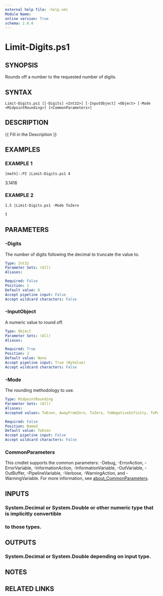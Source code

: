 ```yaml
---
external help file: -help.xml
Module Name:
online version: True
schema: 2.0.0
---
```


# Limit-Digits.ps1

## SYNOPSIS
Rounds off a number to the requested number of digits.

## SYNTAX

```
Limit-Digits.ps1 [[-Digits] <Int32>] [-InputObject] <Object> [-Mode <MidpointRounding>] [<CommonParameters>]
```

## DESCRIPTION
{{ Fill in the Description }}

## EXAMPLES

### EXAMPLE 1
```
[math]::PI |Limit-Digits.ps1 4
```

3.1416

### EXAMPLE 2
```
1.5 |Limit-Digits.ps1 -Mode ToZero
```

1

## PARAMETERS

### -Digits
The number of digits following the decimal to truncate the value to.

```yaml
Type: Int32
Parameter Sets: (All)
Aliases:

Required: False
Position: 1
Default value: 0
Accept pipeline input: False
Accept wildcard characters: False
```

### -InputObject
A numeric value to round off.

```yaml
Type: Object
Parameter Sets: (All)
Aliases:

Required: True
Position: 2
Default value: None
Accept pipeline input: True (ByValue)
Accept wildcard characters: False
```

### -Mode
The rounding methodology to use.

```yaml
Type: MidpointRounding
Parameter Sets: (All)
Aliases:
Accepted values: ToEven, AwayFromZero, ToZero, ToNegativeInfinity, ToPositiveInfinity

Required: False
Position: Named
Default value: ToEven
Accept pipeline input: False
Accept wildcard characters: False
```

### CommonParameters
This cmdlet supports the common parameters: -Debug, -ErrorAction, -ErrorVariable, -InformationAction, -InformationVariable, -OutVariable, -OutBuffer, -PipelineVariable, -Verbose, -WarningAction, and -WarningVariable. For more information, see [about_CommonParameters](http://go.microsoft.com/fwlink/?LinkID=113216).

## INPUTS

### System.Decimal or System.Double or other numeric type that is implicitly convertible
### to those types.
## OUTPUTS

### System.Decimal or System.Double depending on input type.
## NOTES

## RELATED LINKS
